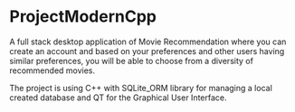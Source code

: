 # ProjectModernCpp

A full stack desktop application of Movie Recommendation where you can create an account and based on your preferences and other users having similar preferences, you will be able to choose from a diversity of recommended movies.

The project is using C++ with SQLite_ORM library for managing a local created database and QT for the Graphical User Interface.
